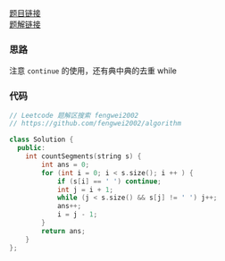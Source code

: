[题目链接](https://leetcode-cn.com/problems/number-of-segments-in-a-string/)  
[题解链接](https://leetcode-cn.com/problems/number-of-segments-in-a-string/solution/lc434-fengwei2002-10-07-mei-ri-yi-ti-by-irn2h/)

### 思路

注意 `continue` 的使用，还有典中典的去重 while

### 代码

``` cpp
// Leetcode 题解区搜索 fengwei2002
// https://github.com/fengwei2002/algorithm

class Solution {
  public:
    int countSegments(string s) {
        int ans = 0;
        for (int i = 0; i < s.size(); i ++ ) {
            if (s[i] == ' ') continue;
            int j = i + 1;
            while (j < s.size() && s[j] != ' ') j++;
            ans++;
            i = j - 1;
        }
        return ans;
    }
};
```